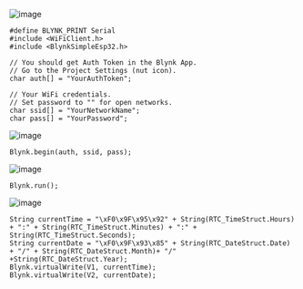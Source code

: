 ![image](https://user-images.githubusercontent.com/80112384/139668084-1dc8e7d8-bcb4-487d-833e-16fd44a011c4.png)

```arduino
#define BLYNK_PRINT Serial
#include <WiFiClient.h>
#include <BlynkSimpleEsp32.h>

// You should get Auth Token in the Blynk App.
// Go to the Project Settings (nut icon).
char auth[] = "YourAuthToken";

// Your WiFi credentials.
// Set password to "" for open networks.
char ssid[] = "YourNetworkName";
char pass[] = "YourPassword";
```

![image](https://user-images.githubusercontent.com/80112384/139668218-3e1f2652-1c5e-4933-82e4-75fba54ffab7.png)
```arduino
Blynk.begin(auth, ssid, pass);
```

![image](https://user-images.githubusercontent.com/80112384/139668346-9f5f57a9-7561-4cf2-b3d6-4b0c78ad1a6f.png)
```arduino
Blynk.run();
```

![image](https://user-images.githubusercontent.com/80112384/139668506-82ddad32-9870-45ec-9e4b-1ad13529a9e7.png)
```arduino
String currentTime = "\xF0\x9F\x95\x92" + String(RTC_TimeStruct.Hours) + ":" + String(RTC_TimeStruct.Minutes) + ":" + String(RTC_TimeStruct.Seconds);
String currentDate = "\xF0\x9F\x93\x85" + String(RTC_DateStruct.Date) + "/" + String(RTC_DateStruct.Month)+ "/" +String(RTC_DateStruct.Year);
Blynk.virtualWrite(V1, currentTime);                                    
Blynk.virtualWrite(V2, currentDate);
```

```arduino

```

